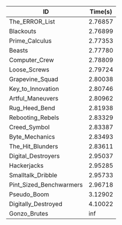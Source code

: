 |ID|Time(s)|
|-|-|
|The_ERROR_List|2.76857|
|Blackouts|2.76899|
|Prime_Calculus|2.77353|
|Beasts|2.77780|
|Computer_Crew|2.78809|
|Loose_Screws|2.79724|
|Grapevine_Squad|2.80038|
|Key_to_Innovation|2.80746|
|Artful_Maneuvers|2.80962|
|Rug_Heed_Bend|2.81938|
|Rebooting_Rebels|2.83329|
|Creed_Symbol|2.83387|
|Byte_Mechanics|2.83493|
|The_Hit_Blunders|2.83611|
|Digital_Destroyers|2.95037|
|Hackerjacks|2.95285|
|Smalltalk_Dribble|2.95733|
|Pint_Sized_Benchwarmers|2.96718|
|Pseudo_Boom|3.12902|
|Digitally_Destroyed|4.10022|
|Gonzo_Brutes|inf|
